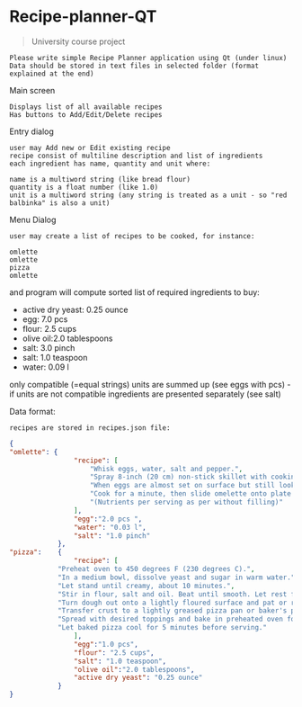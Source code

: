 # Recipe-planner-QT

>University course project

    Please write simple Recipe Planner application using Qt (under linux)
    Data should be stored in text files in selected folder (format explained at the end)

Main screen

    Displays list of all available recipes
    Has buttons to Add/Edit/Delete recipes

Entry dialog

    user may Add new or Edit existing recipe
    recipe consist of multiline description and list of ingredients
    each ingredient has name, quantity and unit where:
    
    name is a multiword string (like bread flour)
    quantity is a float number (like 1.0)
    unit is a multiword string (any string is treated as a unit - so "red balbinka" is also a unit)

Menu Dialog

    user may create a list of recipes to be cooked, for instance:

    omlette
    omlette
    pizza
    omlette

and program will compute sorted list of required ingredients to buy:

* active dry yeast: 0.25 ounce
* egg: 7.0 pcs
* flour: 2.5 cups
* olive oil:2.0 tablespoons
* salt: 3.0 pinch
* salt: 1.0 teaspoon
* water: 0.09 l

only compatible (=equal strings) units are summed up (see eggs with pcs) - if units are not compatible ingredients are presented separately (see salt)

Data format:

    recipes are stored in recipes.json file:
```json
{
"omlette": {
                "recipe": [
                    "Whisk eggs, water, salt and pepper.",
                    "Spray 8-inch (20 cm) non-stick skillet with cooking spray. ...",
                    "When eggs are almost set on surface but still look moist, cover half of omelette with filling. ...",
                    "Cook for a minute, then slide omelette onto plate.",
                    "(Nutrients per serving as per without filling)"
                ],
                "egg":"2.0 pcs ",
                "water": "0.03 l",
                "salt": "1.0 pinch"
            },
"pizza":    {
                "recipe": [
            "Preheat oven to 450 degrees F (230 degrees C).",
            "In a medium bowl, dissolve yeast and sugar in warm water.",
            "Let stand until creamy, about 10 minutes.",
            "Stir in flour, salt and oil. Beat until smooth. Let rest for 5 minutes.",
            "Turn dough out onto a lightly floured surface and pat or roll into a round.",
            "Transfer crust to a lightly greased pizza pan or baker's peel dusted with cornmeal.",
            "Spread with desired toppings and bake in preheated oven for 15 to 20 minutes, or until golden brown.",
            "Let baked pizza cool for 5 minutes before serving."
                ],
                "egg":"1.0 pcs",
                "flour": "2.5 cups",
                "salt": "1.0 teaspoon",
                "olive oil":"2.0 tablespoons",
                "active dry yeast": "0.25 ounce"
            }
}
```
